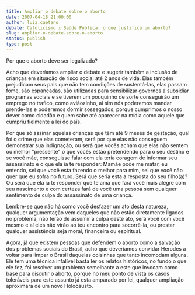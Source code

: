 ```yaml
---
title: Ampliar o debate sobre o aborto
date: 2007-04-18 21:00:00
author: luiz.caetano
debate: Catolicismo x Saúde Pública: o que justifica um aborto?
slug: ampliar-o-debate-sobre-o-aborto
status: publish 
type: post
---
```


Por que o aborto deve ser legalizado?  

Acho que deveríamos ampliar o debate e sugerir também a inclusão de crianças em situação de risco social até 2 anos de vida. Elas também prejudicam seus pais que não tem condições de sustentá-las, elas passam fome, são espancadas, são utilizadas para sensibilizar governos a subsidiar programas sociais e se tiverem um pouquinho de sorte conseguirão um emprego no trafico, como aviãozinho, aí sim nós poderemos mandar prende-las e poderemos dormir sossegados, porque cumprimos o nosso dever como cidadão e quem sabe até aparecer na mídia como aquele que cumpriu fielmente a lei do país.  

  

Por que só assinar aquelas crianças que têm até 9 meses de gestação, qual foi o crime que elas cometeram, será por que elas não conseguem demonstrar sua indignação, ou será que vocês acham que elas não sentem ou melhor "pressente" o que vocês estão pretendendo para o seu destino e se você mãe, conseguisse falar com ela teria coragem de informar seu assassinato e o que ela ia te responder: Mamãe pode me matar, eu entendo, sei que você esta fazendo o melhor para mim, sei que você não quer que eu sofra no futuro. Será que seria esta a resposta do seu filho(a)? Ou será que ela ia te responder que te ama que fará você mais alegre com seu nascimento e com certeza fará de você uma pessoa sem qualquer sentimento de culpa do assassinato de uma criança.   

  

Lembre-se que não há como você desfazer um ato desta natureza, qualquer argumentação vem daqueles que não estão diretamente ligados no problema, não terão de assumir a culpa deste ato, será você com você mesmo e aí eles não virão ao teu encontro para socorrê-la, ou prestar qualquer assistência seja moral, financeira ou espiritual.  

  

Agora, já que existem pessoas que defendem o aborto como a salvação dos problemas sociais do Brasil, acho que deveríamos convidar Herodes a voltar para limpar o Brasil daquelas coisinhas que tanto incomodam alguns. Ele tem uma técnica infalível basta ler os relatos históricos, no fundo o que ele fez, foi resolver um problema semelhante a este que invocam como base para discutir o aborto, porque no meu ponto de vista os casos toleráveis para este assunto já esta amparado por lei, qualquer ampliação aproximara de um novo Holocausto.
